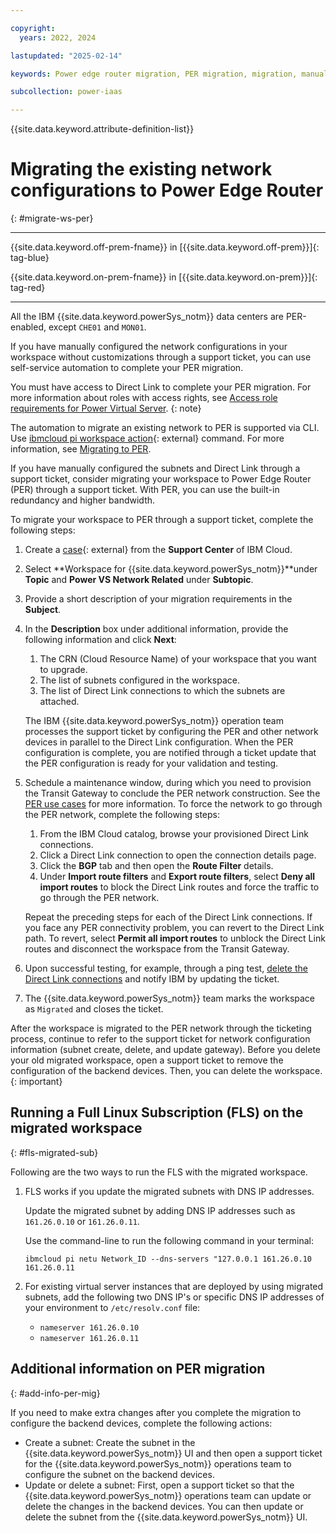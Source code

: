 ```yaml
---

copyright:
  years: 2022, 2024

lastupdated: "2025-02-14"

keywords: Power edge router migration, PER migration, migration, manual PER migration

subcollection: power-iaas

---
```


{{site.data.keyword.attribute-definition-list}}


# Migrating the existing network configurations to Power Edge Router
{: #migrate-ws-per}

---

{{site.data.keyword.off-prem-fname}} in [{{site.data.keyword.off-prem}}]{: tag-blue}


{{site.data.keyword.on-prem-fname}} in [{{site.data.keyword.on-prem}}]{: tag-red}


---


All the IBM {{site.data.keyword.powerSys_notm}} data centers are PER-enabled, except `CHE01` and `MON01`.

If you have manually configured the network configurations in your workspace without customizations through a support ticket, you can use self-service automation to complete your PER migration.




You must have access to Direct Link to complete your PER migration. For more information about roles with access rights, see [Access role requirements for Power Virtual Server](https://cloud.ibm.com/docs/power-iaas?topic=power-iaas-managing-resources-and-users#access-roles-requirement).
{: note}





The automation to migrate an existing network to PER is supported via CLI. Use [ibmcloud pi workspace action](https://cloud.ibm.com/docs/power-iaas-cli-plugin?topic=power-iaas-cli-plugin-power-iaas-cli-reference-v1){: external} command. For more information, see [Migrating to PER](/docs/power-iaas?topic=power-iaas-per#migrate-per).

If you have manually configured the subnets and Direct Link through a support ticket, consider migrating your workspace to Power Edge Router (PER) through a support ticket. With PER, you can use the built-in redundancy and higher bandwidth.


To migrate your workspace to PER through a support ticket, complete the following steps:



1.	Create a [case](https://cloud.ibm.com/unifiedsupport/cases/form){: external} from the **Support Center** of IBM Cloud.
2.	Select **Workspace for {{site.data.keyword.powerSys_notm}}**under **Topic** and **Power VS Network Related** under **Subtopic**.
3.	Provide a short description of your migration requirements in the **Subject**.
4.	In the **Description** box under additional information, provide the following information and click **Next**:
    1.  The CRN (Cloud Resource Name) of your workspace that you want to upgrade.
    2.	The list of subnets configured in the workspace.
    3.	The list of Direct Link connections to which the subnets are attached.

    The IBM {{site.data.keyword.powerSys_notm}} operation team processes the support ticket by configuring the PER and other network devices in parallel to the Direct Link configuration. When the PER configuration is complete, you are notified through a ticket update that the PER configuration is ready for your validation and testing.

5.	Schedule a maintenance window, during which you need to provision the Transit Gateway to conclude the PER network construction. See the [PER use cases](/docs/power-iaas?topic=power-iaas-network-architecture-diagrams#per-use-cases) for more information. To force the network to go through the PER network, complete the following steps:
    1.	From the IBM Cloud catalog, browse your provisioned Direct Link connections.
    2.	Click a Direct Link connection to open the connection details page.
    3.	Click the **BGP** tab and then open the **Route Filter** details.
    4.	Under **Import route filters** and **Export route filters**, select **Deny all import routes** to block the Direct Link routes and force the traffic to go through the PER network.

    Repeat the preceding steps for each of the Direct Link connections. If you face any PER connectivity problem, you can revert to the Direct Link path. To revert, select **Permit all import routes** to unblock the Direct Link routes and disconnect the workspace from the Transit Gateway.

6.	Upon successful testing, for example, through a ping test, [delete the Direct Link connections](/docs/dl?topic=dl-delete-direct-link-gateway&interface=ui) and notify IBM by updating the ticket.
7.	The {{site.data.keyword.powerSys_notm}} team marks the workspace as `Migrated` and closes the ticket.

After the workspace is migrated to the PER network through the ticketing process, continue to refer to the support ticket for network configuration information (subnet create, delete, and update gateway). Before you delete your old migrated workspace, open a support ticket to remove the configuration of the backend devices. Then, you can delete the workspace.
{: important}

## Running a Full Linux Subscription (FLS) on the migrated workspace
{: #fls-migrated-sub}

Following are the two ways to run the FLS with the migrated workspace.

1. FLS works if you update the migrated subnets with DNS IP addresses.

    Update the migrated subnet by adding DNS IP addresses such as `161.26.0.10` or `161.26.0.11`.

    Use the command-line to run the following command in your terminal:

    `ibmcloud pi netu Network_ID --dns-servers "127.0.0.1 161.26.0.10 161.26.0.11`

2. For existing virtual server instances that are deployed by using migrated subnets, add the following two DNS IP's or specific DNS IP addresses of your environment to `/etc/resolv.conf` file:

    * `nameserver 161.26.0.10`
    * `nameserver 161.26.0.11`

## Additional information on PER migration
{: #add-info-per-mig}

If you need to make extra changes after you complete the migration to configure the backend devices, complete the following actions:
- Create a subnet: Create the subnet in the {{site.data.keyword.powerSys_notm}} UI and then open a support ticket for the {{site.data.keyword.powerSys_notm}} operations team to configure the subnet on the backend devices.
- Update or delete a subnet: First, open a support ticket so that the {{site.data.keyword.powerSys_notm}} operations team can update or delete the changes in the backend devices. You can then update or delete the subnet from the {{site.data.keyword.powerSys_notm}} UI.
